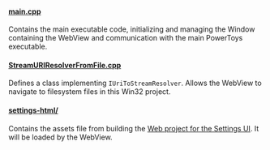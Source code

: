 #### [main.cpp](./main.cpp)
Contains the main executable code, initializing and managing the Window containing the WebView and communication with the main PowerToys executable.

#### [StreamURIResolverFromFile.cpp](./StreamURIResolverFromFile.cpp)
Defines a class implementing `IUriToStreamResolver`. Allows the WebView to navigate to filesystem files in this Win32 project.

#### [settings-html/](./settings-html/)
Contains the assets file from building the [Web project for the Settings UI](../settings-web). It will be loaded by the WebView.
